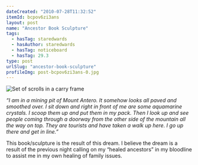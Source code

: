 ```yaml
---
dateCreated: "2010-07-28T11:32:52"
itemId: bcpov6zi3ans
layout: post
name: "Ancestor Book Sculpture"
tags:
  - hasTag: staredwards
  - hasAuthor: staredwards
  - hasTag: noticeboard
  - hasTag: 29.3
type: post
urlSlug: "ancestor-book-sculpture"
profileImg: post-bcpov6zi3ans-0.jpg
---
```


![Set of scrolls in a carry frame](../images/post-bcpov6zi3ans-0.jpg)

*“I am in a mining pit of Mount Antero. It somehow looks all paved and smoothed over. I sit down and right in front of me are some aquamarine crystals. I scoop them up and put them in my pack. Then I look up and see people coming through a doorway from the other side of the mountain all the way on top. They are tourists and have taken a walk up here. I go up there and get in line.”* 

This book/sculpture is the result of this dream. I believe the dream is a result of the previous night calling on my “healed ancestors” in my bloodline to assist me in my own healing of family issues.










